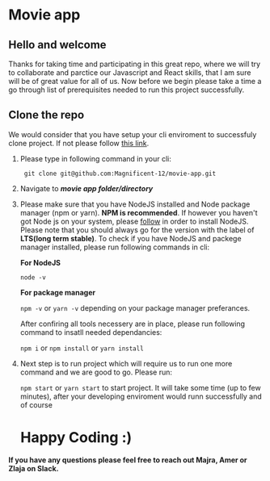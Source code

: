 # Movie app 

## Hello and welcome

Thanks for taking time and participating in this great repo, where we will try to collaborate and parctice our Javascript and React skills,
that I am sure will be of great value for all of us.
Now before we begin please take a time a go through list of prerequisites needed to run this project successfully.

## Clone the repo

We would consider that you have setup your cli enviroment to successfuly clone project. If not please follow [this link](https://docs.github.com/en/get-started/quickstart/set-up-git).

 1. Please type in following command in your cli:
    
    ``` git clone git@github.com:Magnificent-12/movie-app.git```
2. Navigate to ***movie app folder/directory***

3. Please make sure that you have NodeJS installed and Node package manager (npm or yarn). **NPM is recommended**. If however you haven't got Node js on your system, please [follow](https://nodejs.org/en/) in order to install NodeJS. Please note that you should always go for the version with the label of **LTS(long term stable)**.
To check if you have NodeJS and packege manager installed, please run following commands in cli:

    **For NodeJS**

    ```node -v```

    **For package manager**
    
    ```npm -v``` or ```yarn -v```  depending on your package manager preferances. 

    After confiring all tools necessery are in place, please run following command to insatll needed dependancies:
    
    ```npm i``` or ``npm install`` or ``yarn install``
4. Next step is to run project which will require us to run one more command and we are good to go. Please run:

    ```npm start``` or ```yarn start``` to start project. It will take some time (up to few minutes), after your developing enviroment would runn successfully and of course 
    
    # Happy Coding :) 

**If you have any questions please feel free to reach out Majra, Amer or Zlaja on Slack.**
